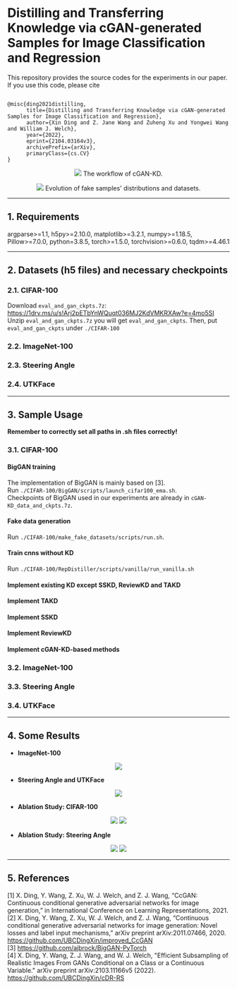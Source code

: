 # Distilling and Transferring Knowledge via cGAN-generated Samples for Image Classification and Regression

This repository provides the source codes for the experiments in our paper. <br />
If you use this code, please cite
```text

@misc{ding2021distilling,
      title={Distilling and Transferring Knowledge via cGAN-generated Samples for Image Classification and Regression},
      author={Xin Ding and Z. Jane Wang and Zuheng Xu and Yongwei Wang and William J. Welch},
      year={2022},
      eprint={2104.03164v3},
      archivePrefix={arXiv},
      primaryClass={cs.CV}
}

```


<p align="center">
  <img src="images/workflow_cGAN-based_KD.png">
  The workflow of cGAN-KD.
</p>


<p align="center">
  <img src="images/evolution_of_fake_distribution.png">
  Evolution of fake samples' distributions and datasets.
</p>


-------------------------------

## 1. Requirements
argparse>=1.1, h5py>=2.10.0, matplotlib>=3.2.1, numpy>=1.18.5, Pillow>=7.0.0, python=3.8.5, torch>=1.5.0, torchvision>=0.6.0,
tqdm>=4.46.1


-------------------------------

## 2. Datasets (h5 files) and necessary checkpoints

### 2.1. **CIFAR-100**
Download `eval_and_gan_ckpts.7z`:  <br />
https://1drv.ms/u/s!Arj2pETbYnWQuqt036MJ2KdVMKRXAw?e=4mo5SI <br />
Unzip `eval_and_gan_ckpts.7z` you will get `eval_and_gan_ckpts`. Then, put `eval_and_gan_ckpts` under `./CIFAR-100` <br />

### 2.2. **ImageNet-100**


### 2.3. **Steering Angle**


### 2.4. **UTKFace**






-------------------------------
## 3. Sample Usage

**Remember to correctly set all paths in .sh files correctly!**  <br />

### 3.1. **CIFAR-100**
#### BigGAN training
The implementation of BigGAN is mainly based on [3].  <br />
Run `./CIFAR-100/BigGAN/scripts/launch_cifar100_ema.sh`.  <br />
Checkpoints of BigGAN used in our experiments are already in `cGAN-KD_data_and_ckpts.7z`.  <br />

#### Fake data generation
Run `./CIFAR-100/make_fake_datasets/scripts/run.sh`.  <br />

#### Train cnns without KD
Run `./CIFAR-100/RepDistiller/scripts/vanilla/run_vanilla.sh`

#### Implement existing KD except SSKD, ReviewKD and TAKD



#### Implement TAKD



#### Implement SSKD



#### Implement ReviewKD



#### Implement cGAN-KD-based methods








### 3.2. **ImageNet-100**


### 3.3. **Steering Angle**


### 3.4. **UTKFace**




-------------------------------
## 4. Some Results
* **ImageNet-100**
<p align="center">
  <img src="images/ImageNet100_main_results.png">
</p>

* **Steering Angle and UTKFace**
<p align="center">
  <img src="images/steeringangle_and_utkface_main_results.png">
</p>



* **Ablation Study: CIFAR-100**
<p align="center">
  <img src="images/cifar100_ablation_effect_of_components_grouped_error.png">
  <img src="images/cifar100_ablation_error_vs_nfake.png">
</p>


* **Ablation Study: Steering Angle**
<p align="center">
  <img src="images/steeringangle_ablation_effect_of_components_grouped.png">
  <img src="images/steeringangle_ablation_error_vs_nfake.png">
</p>


-------------------------------
## 5. References
[1] X. Ding, Y. Wang, Z. Xu, W. J. Welch, and Z. J. Wang, “CcGAN: Continuous conditional generative adversarial networks for image generation,” in International Conference on Learning Representations, 2021.  <br />
[2] X. Ding, Y. Wang, Z. Xu, W. J. Welch, and Z. J. Wang, “Continuous conditional generative adversarial networks for image generation: Novel losses and label input mechanisms,” arXiv preprint arXiv:2011.07466, 2020. https://github.com/UBCDingXin/improved_CcGAN  <br />
[3] https://github.com/ajbrock/BigGAN-PyTorch <br />
[4] X. Ding, Y. Wang, Z. J. Wang, and W. J. Welch, "Efficient Subsampling of Realistic Images From GANs Conditional on a Class or a Continuous Variable." arXiv preprint arXiv:2103.11166v5 (2022). https://github.com/UBCDingXin/cDR-RS
